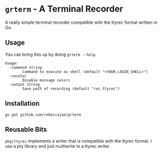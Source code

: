 # `grterm` - A Terminal Recorder
A really simple terminal recorder compatible with the ttyrec format written in Go.

## Usage
You can bring this up by doing `grterm --help`.
```
Usage:
  -command string
    	Command to execute as shell (default "<YOUR_LOGIN_SHELL>")
  -nocolor
    	Disable message colors
  -output string
    	Save path of recording (default "rec.ttyrec")
```

## Installation 
```
go get github.com/rebeccajae/grterm
```

## Reusable Bits
`pkg/ttyrec` implements a writer that is compatible with the ttyrec format.
I use a pty library and just multiwrite to a ttyrec writer.
